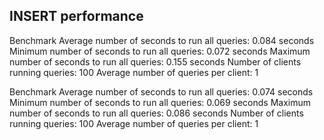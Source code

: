 ## INSERT performance
Benchmark
	Average number of seconds to run all queries: 0.084 seconds
	Minimum number of seconds to run all queries: 0.072 seconds
	Maximum number of seconds to run all queries: 0.155 seconds
	Number of clients running queries: 100
	Average number of queries per client: 1

Benchmark
	Average number of seconds to run all queries: 0.074 seconds
	Minimum number of seconds to run all queries: 0.069 seconds
	Maximum number of seconds to run all queries: 0.086 seconds
	Number of clients running queries: 100
	Average number of queries per client: 1

